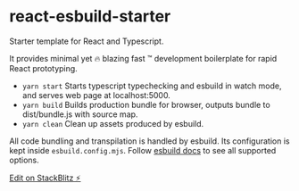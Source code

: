 # react-esbuild-starter

Starter template for React and Typescript.

It provides minimal yet 🔥 blazing fast ™ development boilerplate for rapid React prototyping.

- `yarn start` Starts typescript typechecking and esbuild in watch mode, and serves web page at localhost:5000.
- `yarn build` Builds production bundle for browser, outputs bundle to dist/bundle.js with source map.
- `yarn clean` Clean up assets produced by esbuild.

All code bundling and transpilation is handled by esbuild. Its configuration is kept inside `esbuild.config.mjs`. Follow [esbuild docs](https://esbuild.github.io/getting-started/) to see all supported options.

[Edit on StackBlitz ⚡️](https://stackblitz.com/github/btwiuse/react-esbuild-starter/tree/k0s)
